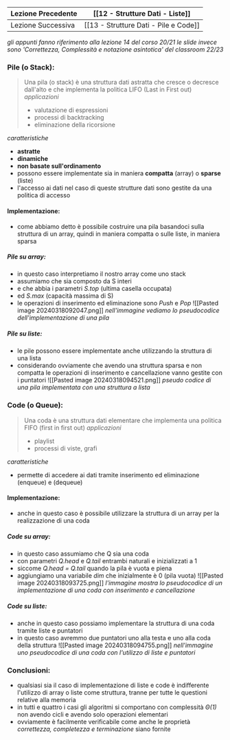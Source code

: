 | Lezione Precedente | [[12 - Strutture Dati - Liste]]       |
| ------------------ | ------------------------------------- |
| Lezione Successiva | [[13 - Strutture Dati - Pile e Code]] |
_gli appunti fanno riferimento alla lezione 14 del corso 20/21 le slide invece sono 'Correttezza, Complessità e notazione asintotica' del classroom 22/23_

### Pile (o Stack):
>Una pila (o stack) è una struttura dati astratta che cresce o decresce dall'alto e che implementa la politica LIFO (Last in First out)
>*applicazioni*
>- valutazione di espressioni
>- processi di backtracking
>- eliminazione della ricorsione

*caratteristiche*
- **astratte**
- **dinamiche**
- **non basate sull'ordinamento**
- possono essere implementate sia in maniera **compatta** (array) o **sparse** (liste)
- l'accesso ai dati nel caso di queste strutture dati sono gestite da una politica di accesso

#### Implementazione:
- come abbiamo detto è possibile costruire una pila basandoci sulla struttura di un array, quindi in maniera compatta o sulle liste, in maniera sparsa

##### Pile su array:
- in questo caso interpretiamo il nostro array come uno stack
- assumiamo che sia composto da S interi 
- e che abbia i parametri *S.top* (ultima casella occupata)
- ed *S.max* (capacità massima di S)
- le operazioni di inserimento ed eliminazione sono *Push* e *Pop*
![[Pasted image 20240318092047.png]]
*nell'immagine vediamo lo pseudocodice dell'implementazione di una pila*

##### Pile su liste:
- le pile possono essere implementate anche utilizzando la struttura di una lista
- considerando ovviamente che avendo una struttura sparsa e non compatta le operazioni di inserimento e cancellazione vanno gestite con i puntatori
![[Pasted image 20240318094521.png]]
*pseudo codice di una pila implementata con una struttura a lista*
### Code (o Queue):
>Una coda è una struttura dati elementare che implementa una politica FIFO (first in first out)
>*applicazioni*
>- playlist 
>- processi di viste, grafi

*caratteristiche*
- permette di accedere ai dati tramite inserimento ed eliminazione (enqueue) e (dequeue)

#### Implementazione:
- anche in questo caso è possibile utilizzare la struttura di un array per la realizzazione di una coda
##### Code su array:
- in questo caso assumiamo che Q sia una coda
- con parametri *Q.head* e *Q.tail* entrambi naturali e inizializzati a 1
- siccome *Q.head = Q.tail* quando la pila è vuota e piena
- aggiungiamo una variabile *dim* che inizialmente è 0 (pila vuota)
![[Pasted image 20240318093725.png]]
*l'immagine mostra lo pseudocodice di un implementazione di una coda con inserimento e cancellazione*

##### Code su liste:
- anche in questo caso possiamo implementare la struttura di una coda tramite liste e puntatori
- in questo caso avremmo due puntatori uno alla testa e uno alla coda della struttura
![[Pasted image 20240318094755.png]]
*nell'immagine uno pseudocodice di una coda con l'utilizzo di liste e puntatori*


### Conclusioni:
- qualsiasi sia il caso di implementazione di liste e code è indifferente l'utilizzo di array o liste come struttura, tranne per tutte le questioni relative alla memoria
- in tutti e quattro i casi gli algoritmi si comportano con complessità *Θ(1)* non avendo cicli e avendo solo operazioni elementari
- ovviamente è facilmente verificabile come anche le proprietà *correttezza, completezza e terminazione* siano fornite

